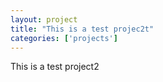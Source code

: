 ```yaml
---
layout: project
title: "This is a test projec2t"
categories: ['projects']
---
```


This is a test project2

